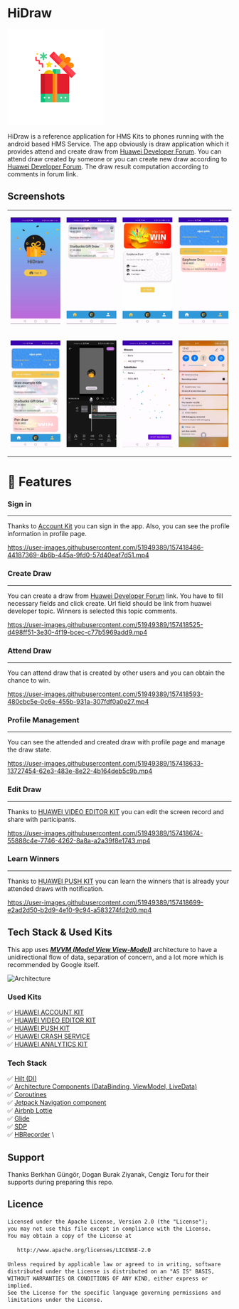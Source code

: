 # HiDraw
![appicon](https://github.com/oguz-sahin/HiDraw/blob/develop/app/src/main/res/mipmap-xhdpi/ic_launcher_foreground.png)

HiDraw is a reference application for HMS Kits to phones running with the android based
HMS Service. The app obviously is draw application which it provides attend and create draw from [Huawei Developer Forum](https://forums.developer.huawei.com/forumPortal/en/home).
You can attend draw created by someone or you can create new draw according to [Huawei Developer Forum](https://forums.developer.huawei.com/forumPortal/en/home).
The draw result computation according to comments in forum link.
## Screenshots

<table>
<tr>
<td>

![Explore Landmarks](art/screenshoots/auth_kit_sign_.jpg)</td>

<td>

![Explore Landmarks](art/screenshoots/active_draw.jpg)</td>

<td>

![Explore Landmarks](art/screenshoots/attend_draw.jpg)</td>

<td>

![Explore Landmarks](art/screenshoots/my_attended.jpg)</td></tr>

<tr>
<td>

![Explore Landmarks](art/screenshoots/my_created.jpg)</td>

<td>

![Explore Landmarks](art/screenshoots/edit_draw_screenrecord.jpg)</td>

<td>

![Explore Landmarks](art/screenshoots/result_draw.jpg)</td>

<td>

![Explore Landmarks](art/screenshoots/push_notification.jpg)</td></tr>

</table>


# 📱 Features

### Sign in

-----
Thanks to [Account Kit](https://developer.huawei.com/consumer/en/hms/huawei-accountkit/) you
can sign in the app. Also, you can see the profile information in profile page.

https://user-images.githubusercontent.com/51949389/157418486-44187369-4b6b-445a-9fd0-57d40eaf7d51.mp4


### Create Draw

-----
You can create a draw from [Huawei Developer Forum](https://forums.developer.huawei.com/forumPortal/en/home) link. You have to fill necessary fields and click create.
Url field should be link from huawei developer topic. Winners is selected this topic comments.  

https://user-images.githubusercontent.com/51949389/157418525-d498ff51-3e30-4f19-bcec-c77b5969add9.mp4


### Attend Draw

-----
You can attend draw that is created by other users and you can obtain the chance to win.

https://user-images.githubusercontent.com/51949389/157418593-480cbc5e-0c6e-455b-931a-307fdf0a0e27.mp4


### Profile Management

-----
You can see the attended and created draw with profile page and manage the draw state.

https://user-images.githubusercontent.com/51949389/157418633-13727454-62e3-483e-8e22-4b164deb5c9b.mp4


### Edit Draw

-----
Thanks to [HUAWEI VIDEO EDITOR KIT](https://developer.huawei.com/consumer/en/hms/huawei-video-editor/) you can edit the screen record and share with participants.

https://user-images.githubusercontent.com/51949389/157418674-55888c4e-7746-4262-8a8a-a2a39f8e1743.mp4


### Learn Winners

-----
Thanks to [HUAWEI PUSH KIT](https://developer.huawei.com/consumer/en/hms/huawei-pushkit/) you can learn the winners that is already your attended draws with notification.

https://user-images.githubusercontent.com/51949389/157418699-e2ad2d50-b2d9-4e10-9c94-a583274fd2d0.mp4



## Tech Stack & Used Kits

This app uses [***MVVM (Model View View-Model)***](https://developer.android.com/jetpack/docs/guide#recommended-app-arch) architecture to have a unidirectional flow of data, separation of concern, and a lot more which is recommended by Google itself.

![Architecture](https://developer.android.com/topic/libraries/architecture/images/final-architecture.png)

### Used Kits
✅ [HUAWEI ACCOUNT KIT](https://developer.huawei.com/consumer/en/hms/huawei-accountkit/) \
✅ [HUAWEI VIDEO EDITOR KIT](https://developer.huawei.com/consumer/en/hms/huawei-video-editor/) \
✅ [HUAWEI PUSH KIT](https://developer.huawei.com/consumer/en/hms/huawei-pushkit/) \
✅ [HUAWEI CRASH SERVICE](https://developer.huawei.com/consumer/en/doc/development/AppGallery-connect-Guides/agc-crash-introduction-0000001055732708)     \
✅ [HUAWEI ANALYTICS KIT](https://developer.huawei.com/consumer/en/hms/huawei-analyticskit/)     


### Tech Stack

✅ [Hilt (DI)](https://developer.android.com/training/dependency-injection/hilt-android)     \
✅ [Architecture Components (DataBinding, ViewModel, LiveData)](https://developer.android.com/topic/libraries/architecture/viewmodel)     \
✅ [Coroutines](https://developer.android.com/kotlin/coroutines)     \
✅ [Jetpack Navigation component](https://developer.android.com/guide/navigation)     \
✅ [Airbnb Lottie](https://github.com/airbnb/lottie-android)     \
✅ [Glide](https://github.com/bumptech/glide)     \
✅ [SDP](https://github.com/intuit/sdp) \
✅ [HBRecorder](https://github.com/HBiSoft/HBRecorder) \

## Support
Thanks Berkhan Güngör, Dogan Burak Ziyanak, Cengiz Toru for their supports during preparing this repo.

## Licence

    Licensed under the Apache License, Version 2.0 (the "License");
    you may not use this file except in compliance with the License.
    You may obtain a copy of the License at

       http://www.apache.org/licenses/LICENSE-2.0

    Unless required by applicable law or agreed to in writing, software
    distributed under the License is distributed on an "AS IS" BASIS,
    WITHOUT WARRANTIES OR CONDITIONS OF ANY KIND, either express or implied.
    See the License for the specific language governing permissions and
    limitations under the License.
